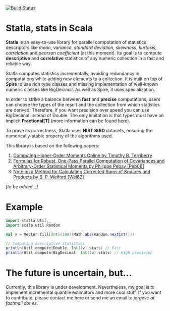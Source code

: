 [![Build Status](https://travis-ci.org/jvican/statla.svg?branch=master)](https://travis-ci.org/jvican/statla)

Statla, stats in Scala
======================

__Statla__ is an easy-to-use library for parallel computation of statistics descriptors like _mean_,
_variance_, _standard deviation_, _skewness_, _kurtosis_, _correlation_ and _pearson coefficient_ (at this moment). Its goal is to compute
__descriptive__ and __correlative__ statistics of any numeric collection in a fast and reliable way.

Statla computes statistics incrementally, avoiding redundancy in computations while adding new elements to a collection.
It is built on top of __Spire__ to use rich type classes and missing implementation of well-known numeric classes like BigDecimal. As
well as Spire, it uses specialization.

In order to strike a balance between __fast__ and __precise__ computations, users can choose the types of the result and the collection
from which statistics are derived. Therefore, if you want precision over speed you can use BigDecimal instead of Double. The only limitation is
that types must have an implicit __Fractional[T]__ (more information can be found [here](https://github.com/non/spire/blob/master/GUIDE.md)).

To prove its correctness, Statla uses __NIST StRD__ datasets, ensuring the numerically-stable property of the algorithms used.

This library is based on the following papers:

1.   [Computing Higher-Order Moments Online by Timothy B. Terriberry](http://people.xiph.org/~tterribe/notes/homs.html)
2.   [Formulas for Robust, One-Pass Parallel Computation of Covariances and Arbitrary-Order Statistical Moments by Philippe Pebay [Peb08]](http://prod.sandia.gov/techlib/access-control.cgi/2008/086212.pdf)
3.   [Note on a Method for Calculating Corrected Sums of Squares and Products by B. P. Welford [Wel62]](http://zach.in.tu-clausthal.de/teaching/info_literatur/Welford.pdf)

_[to be added...]_

Example
=======

```scala
import statla.Util._
import scala.util.Random

val v = Vector.fill[Int](100)(Math.abs(Random.nextInt()))

// Computing descriptive statistics
println(Util.compute[Double, Int](v).stats) // Fast
println(Util.compute[BigDecimal, Int](v).stats) // High precision
```

The future is uncertain, but...
===============================

Currently, this library is under development. Nevertheless, my goal is to implement incremental quantile estimators
and more cool stuff. If you want to contribute, please contact me here or send me an email to _jorgevc at fastmail dot es_.
